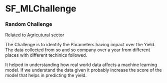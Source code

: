 # SF_MLChallenge
### Random Challenge 
Related to Agricutural sector

The Challenge is to identify the Parameters having impact over the Yield. The data collected from so and so company over a year from different places with different techinics  followed.

It helped in understanding how real world data affects a machine learning model. If we understand the data  given it probably increase the score of the
model that helps in predicting the yield.
 
